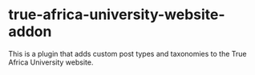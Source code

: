 # true-africa-university-website-addon

This is a plugin that adds custom post types and taxonomies to the True Africa University website.
